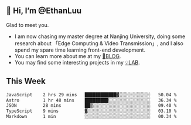 ## 👋 Hi, I’m @EthanLuu

Glad to meet you.

- I am now chasing my master degree at Nanjing University, doing some research about 「Edge Computing & Video Transmission」, and I also spend my spare time learning front-end development.
- You can learn more about me at my [📝BLOG](https://blog.ethanloo.cn).
- You may find some interesting projects in my [💡LAB](https://lab.ethanloo.cn).

## This Week
<!--START_SECTION:waka-->

```txt
JavaScript    2 hrs 29 mins   ████████████▓░░░░░░░░░░░░   50.04 %
Astro         1 hr 48 mins    █████████░░░░░░░░░░░░░░░░   36.34 %
JSON          28 mins         ██▒░░░░░░░░░░░░░░░░░░░░░░   09.40 %
TypeScript    9 mins          ▓░░░░░░░░░░░░░░░░░░░░░░░░   03.10 %
Markdown      1 min           ░░░░░░░░░░░░░░░░░░░░░░░░░   00.34 %
```

<!--END_SECTION:waka-->
